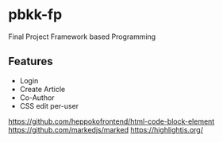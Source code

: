 # pbkk-fp

Final Project Framework based Programming

## Features

-   Login
-   Create Article
-   Co-Author
-   CSS edit per-user

https://github.com/heppokofrontend/html-code-block-element
https://github.com/markedjs/marked
https://highlightjs.org/
